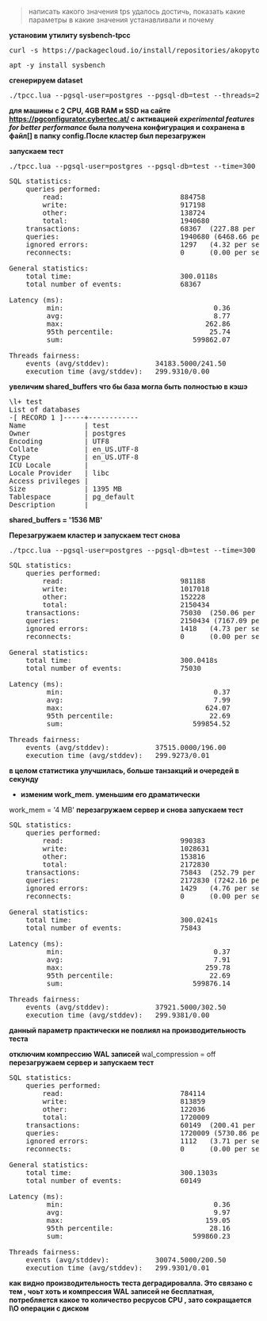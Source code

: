 

>  написать какого значения tps удалось достичь, показать  какие параметры в
какие значения устанавливали и почему

__установим утилиту sysbench-tpcc__
<pre>curl -s https://packagecloud.io/install/repositories/akopytov/sysbench/script.deb.sh | sudo bash</pre>
<pre>apt -y install sysbench</pre>







__сгенерируем dataset__
<pre>./tpcc.lua --pgsql-user=postgres --pgsql-db=test --threads=2 --report-interval=1 --tables=3 --scale=4 --use_fk=0 --db-driver=pgsql prepare</pre>

__для машины с 2 CPU, 4GB RAM и SSD на сайте https://pgconfigurator.cybertec.at/ с активацией _experimental features for better performance_
 была получена конфигурация и сохранена в файл[] в папку config.После кластер был перезагружен__

 __запускаем тест__
 <pre>./tpcc.lua --pgsql-user=postgres --pgsql-db=test --time=300 --threads=2 --report-interval=1 --tables=3 --scale=4 --use_fk=0 --db-driver=pgsql run</pre>

 <pre>SQL statistics:
    queries performed:
        read:                            884758
        write:                           917198
        other:                           138724
        total:                           1940680
    transactions:                        68367  (227.88 per sec.)
    queries:                             1940680 (6468.66 per sec.)
    ignored errors:                      1297   (4.32 per sec.)
    reconnects:                          0      (0.00 per sec.)

General statistics:
    total time:                          300.0118s
    total number of events:              68367

Latency (ms):
         min:                                    0.36
         avg:                                    8.77
         max:                                  262.86
         95th percentile:                       25.74
         sum:                               599862.07

Threads fairness:
    events (avg/stddev):           34183.5000/241.50
    execution time (avg/stddev):   299.9310/0.00
</pre>

__увеличим shared_buffers что бы база могла быть полностью в кэшэ__
<pre>\l+ test
List of databases
-[ RECORD 1 ]-----+------------
Name              | test
Owner             | postgres
Encoding          | UTF8
Collate           | en_US.UTF-8
Ctype             | en_US.UTF-8
ICU Locale        | 
Locale Provider   | libc
Access privileges | 
Size              | 1395 MB
Tablespace        | pg_default
Description       | 
</pre>
__shared_buffers = '1536 MB'__

__Перезагружаем кластер и запускаем тест снова__
<pre>./tpcc.lua --pgsql-user=postgres --pgsql-db=test --time=300 --threads=2 --report-interval=1 --tables=3 --scale=4 --use_fk=0 --db-driver=pgsql run
</pre>
<pre>SQL statistics:
    queries performed:
        read:                            981188
        write:                           1017018
        other:                           152228
        total:                           2150434
    transactions:                        75030  (250.06 per sec.)
    queries:                             2150434 (7167.09 per sec.)
    ignored errors:                      1418   (4.73 per sec.)
    reconnects:                          0      (0.00 per sec.)

General statistics:
    total time:                          300.0418s
    total number of events:              75030

Latency (ms):
         min:                                    0.37
         avg:                                    7.99
         max:                                  624.07
         95th percentile:                       22.69
         sum:                               599854.52

Threads fairness:
    events (avg/stddev):           37515.0000/196.00
    execution time (avg/stddev):   299.9273/0.01
</pre>
__в целом статистика улучшилась, больше танзакций и очередей в секунду__

* __изменим work_mem. уменьшим его драматически__

work_mem = '4 MB'
__перезагружаем сервер и снова запускаем тест__
<pre>SQL statistics:
    queries performed:
        read:                            990383
        write:                           1028631
        other:                           153816
        total:                           2172830
    transactions:                        75843  (252.79 per sec.)
    queries:                             2172830 (7242.16 per sec.)
    ignored errors:                      1429   (4.76 per sec.)
    reconnects:                          0      (0.00 per sec.)

General statistics:
    total time:                          300.0241s
    total number of events:              75843

Latency (ms):
         min:                                    0.37
         avg:                                    7.91
         max:                                  259.78
         95th percentile:                       22.69
         sum:                               599876.14

Threads fairness:
    events (avg/stddev):           37921.5000/302.50
    execution time (avg/stddev):   299.9381/0.00
</pre>
__данный параметр практически не повлиял на производительность теста__

__отключим компрессию WAL записей__
wal_compression = off
__перезагружаем сервер и запускаем тест__
<pre>SQL statistics:
    queries performed:
        read:                            784114
        write:                           813859
        other:                           122036
        total:                           1720009
    transactions:                        60149  (200.41 per sec.)
    queries:                             1720009 (5730.86 per sec.)
    ignored errors:                      1112   (3.71 per sec.)
    reconnects:                          0      (0.00 per sec.)

General statistics:
    total time:                          300.1303s
    total number of events:              60149

Latency (ms):
         min:                                    0.36
         avg:                                    9.97
         max:                                  159.05
         95th percentile:                       28.16
         sum:                               599860.23

Threads fairness:
    events (avg/stddev):           30074.5000/200.50
    execution time (avg/stddev):   299.9301/0.01
</pre>
__как видно производительность теста деградировалла. Это связано с тем , чоьт хоть и компрессия WAL записей не бесплатная, потребляется какое то количество ресрусов CPU , зато сокращается I\O операции с диском__



